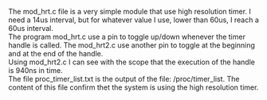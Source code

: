 The mod_hrt.c file is a very simple module that use high resolution timer.
I need a 14us interval, but for whatever value I use, lower than 60us, I reach a 60us interval.
<br>
The program mod_hrt.c use a pin to toggle up/down whenever the timer handle is called. The mod_hrt2.c use another pin to toggle at the beginning and at the end of the handle.
<br>
Using mod_hrt2.c I can see with the scope that the execution of the handle is 940ns in time.
<br>
The file proc_timer_list.txt is the output of the file: /proc/timer_list. The content of this file confirm thet the system is using the high resolution timer.
